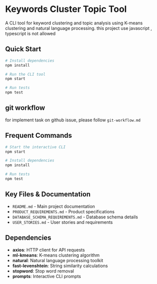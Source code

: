 # Keywords Cluster Topic Tool

A CLI tool for keyword clustering and topic analysis using K-means clustering and natural language processing.
this project use javascript , typescript is not allowed
## Quick Start

```bash
# Install dependencies
npm install

# Run the CLI tool
npm start

# Run tests
npm test
```
## git workflow
for implement task on github issue, please follow `git-workflow.md`

## Frequent Commands

```bash
# Start the interactive CLI
npm start

# Install dependencies
npm install

# Run tests
npm test
```

## Key Files & Documentation

- `README.md` - Main project documentation
- `PRODUCT_REQUIREMENTS.md` - Product specifications
- `DATABASE_SCHEMA_REQUIREMENTS.md` - Database schema details
- `USER_STORIES.md` - User stories and requirements

## Dependencies

- **axios**: HTTP client for API requests
- **ml-kmeans**: K-means clustering algorithm
- **natural**: Natural language processing toolkit
- **fast-levenshtein**: String similarity calculations
- **stopword**: Stop word removal
- **prompts**: Interactive CLI prompts
